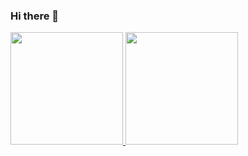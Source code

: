 ### Hi there 👋
<p align="left">
<a href="https://github.com/Befous">
  <img height="180em" src="https://github-readme-stats-eight-theta.vercel.app/api?username=Befous&show_icons=true&theme=dark&include_all_commits=true&count_private=true"/>
  <img height="180em" src="https://github-readme-stats-eight-theta.vercel.app/api/top-langs/?username=Befous&layout=compact&langs_count=8&theme=dark"/>
</a>
</p>
